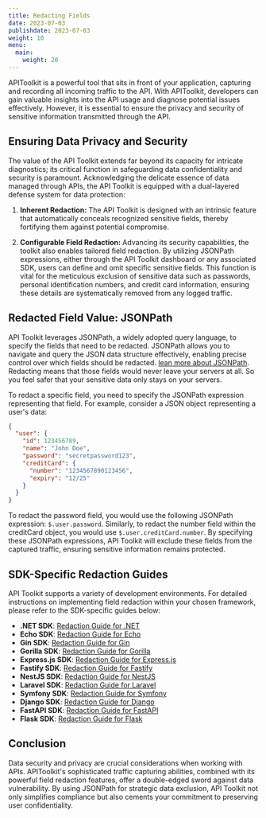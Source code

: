 ```yaml
---
title: Redacting Fields
date: 2023-07-03
publishdate: 2023-07-03
weight: 10
menu:
  main:
    weight: 20
---
```


APIToolkit is a powerful tool that sits in front of your application, capturing and recording all incoming traffic to the API. With APIToolkit, developers can gain valuable insights into the API usage and diagnose potential issues effectively. However, it is essential to ensure the privacy and security of sensitive information transmitted through the API.

## Ensuring Data Privacy and Security

The value of the API Toolkit extends far beyond its capacity for intricate diagnostics; its critical function in safeguarding data confidentiality and security is paramount. Acknowledging the delicate essence of data managed through APIs, the API Toolkit is equipped with a dual-layered defense system for data protection:

1. **Inherent Redaction:** The API Toolkit is designed with an intrinsic feature that automatically conceals recognized sensitive fields, thereby fortifying them against potential compromise.

2. **Configurable Field Redaction:** Advancing its security capabilities, the toolkit also enables tailored field redaction. By utilizing JSONPath expressions, either through the API Toolkit dashboard or any associated SDK, users can define and omit specific sensitive fields. This function is vital for the meticulous exclusion of sensitive data such as passwords, personal identification numbers, and credit card information, ensuring these details are systematically removed from any logged traffic.

## Redacted Field Value: JSONPath

API Toolkit leverages JSONPath, a widely adopted query language, to specify the fields that need to be redacted. JSONPath allows you to navigate and query the JSON data structure effectively, enabling precise control over which fields should be redacted. [lean more about JSONPath](https://lzone.de/cheat-sheet/JSONPath). Redacting means that those fields would never leave your servers at all. So you feel safer that your sensitive data only stays on your servers.

To redact a specific field, you need to specify the JSONPath expression representing that field. For example, consider a JSON object representing a user's data:

```json
{
  "user": {
    "id": 123456789,
    "name": "John Doe",
    "password": "secretpassword123",
    "creditCard": {
      "number": "1234567890123456",
      "expiry": "12/25"
    }
  }
}
```

To redact the password field, you would use the following JSONPath expression: `$.user.password`. Similarly, to redact the number field within the creditCard object, you would use `$.user.creditCard.number`. By specifying these JSONPath expressions, API Toolkit will exclude these fields from the captured traffic, ensuring sensitive information remains protected.

## SDK-Specific Redaction Guides

API Toolkit supports a variety of development environments. For detailed instructions on implementing field redaction within your chosen framework, please refer to the SDK-specific guides below:

- **.NET SDK**: [Redaction Guide for .NET](../Quickstarts/DotNet/DotNetCore.md)
- **Echo SDK**: [Redaction Guide for Echo](../Quickstarts/Golang/Echo.md)
- **Gin SDK**: [Redaction Guide for Gin](../Quickstarts/Golang/Gin.md)
- **Gorilla SDK**: [Redaction Guide for Gorilla](../Quickstarts/Golang/Gorillamux.md)
- **Express.js SDK**: [Redaction Guide for Express.js](../Quickstarts/NodeJS/ExpressJS.md)
- **Fastify SDK**: [Redaction Guide for Fastify](../Quickstarts/NodeJS/Fastify.md)
- **NestJS SDK**: [Redaction Guide for NestJS](../Quickstarts/NodeJS/NestJs.md)
- **Laravel SDK**: [Redaction Guide for Laravel](../Quickstarts/PHP/Laravel.md)
- **Symfony SDK**: [Redaction Guide for Symfony](../Quickstarts/PHP/Symfony.md)
- **Django SDK**: [Redaction Guide for Django](../Quickstarts/Python/Django.md)
- **FastAPI SDK**: [Redaction Guide for FastAPI](../Quickstarts/Python/FastAPI.md)
- **Flask SDK**: [Redaction Guide for Flask](../Quickstarts/Python/Flask.md)

## Conclusion

Data security and privacy are crucial considerations when working with APIs. APIToolkit's sophisticated traffic capturing abilities, combined with its powerful field redaction features, offer a double-edged sword against data vulnerability. By using JSONPath for strategic data exclusion, API Toolkit not only simplifies compliance but also cements your commitment to preserving user confidentiality.